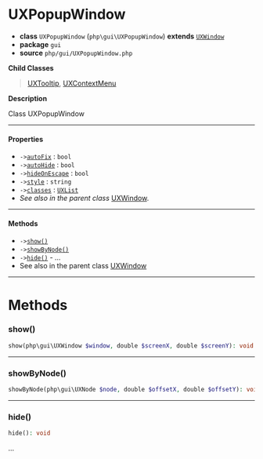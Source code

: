 # UXPopupWindow

- **class** `UXPopupWindow` (`php\gui\UXPopupWindow`) **extends** [`UXWindow`](https://github.com/jphp-group/jphp-gui-ext/blob/master/jphp-gui-ext/api-docs/classes/php/gui/UXWindow.md)
- **package** `gui`
- **source** `php/gui/UXPopupWindow.php`

**Child Classes**

> [UXTooltip](https://github.com/jphp-group/jphp-gui-ext/blob/master/jphp-gui-ext/api-docs/classes/php/gui/UXTooltip.md), [UXContextMenu](https://github.com/jphp-group/jphp-gui-ext/blob/master/jphp-gui-ext/api-docs/classes/php/gui/UXContextMenu.md)

**Description**

Class UXPopupWindow

---

#### Properties

- `->`[`autoFix`](#prop-autofix) : `bool`
- `->`[`autoHide`](#prop-autohide) : `bool`
- `->`[`hideOnEscape`](#prop-hideonescape) : `bool`
- `->`[`style`](#prop-style) : `string`
- `->`[`classes`](#prop-classes) : [`UXList`](https://github.com/jphp-group/jphp-gui-ext/blob/master/jphp-gui-ext/api-docs/classes/php/gui/UXList.md)
- *See also in the parent class* [UXWindow](https://github.com/jphp-group/jphp-gui-ext/blob/master/jphp-gui-ext/api-docs/classes/php/gui/UXWindow.md).

---

#### Methods

- `->`[`show()`](#method-show)
- `->`[`showByNode()`](#method-showbynode)
- `->`[`hide()`](#method-hide) - _..._
- See also in the parent class [UXWindow](https://github.com/jphp-group/jphp-gui-ext/blob/master/jphp-gui-ext/api-docs/classes/php/gui/UXWindow.md)

---
# Methods

<a name="method-show"></a>

### show()
```php
show(php\gui\UXWindow $window, double $screenX, double $screenY): void
```

---

<a name="method-showbynode"></a>

### showByNode()
```php
showByNode(php\gui\UXNode $node, double $offsetX, double $offsetY): void
```

---

<a name="method-hide"></a>

### hide()
```php
hide(): void
```
...